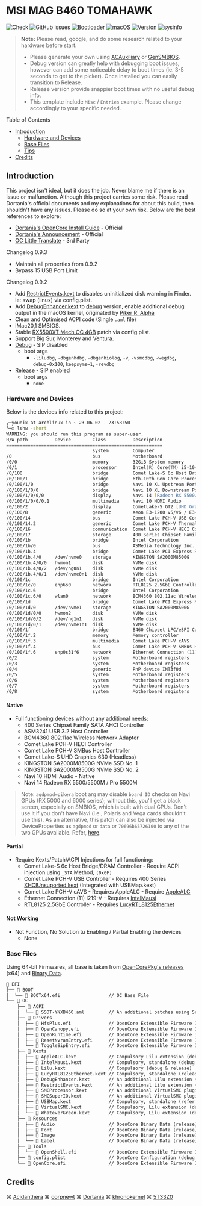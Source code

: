 # MSI MAG B460 TOMAHAWK

![Check](https://img.shields.io/badge/Status-Pass-brightgreen)
![GitHub issues](https://img.shields.io/github/issues/theofficialcopypaste/ASRockB460MSL-OC?color=blue&label=Issues)
[![Bootloader](https://img.shields.io/badge/Bootloader-OpenCore-yellow)](https://github.com/theofficialcopypaste/ASRockB460MSL-OC/releases)
[![macOS](https://img.shields.io/badge/Compatible-Monterey/Ventura-orange)](https://www.apple.com/ge/macos/monterey/)
[![Version](https://img.shields.io/badge/Version-0.9.3-white)](https://github.com/acidanthera/OpenCorePkg/releases)
![sysinfo](https://github.com/iamyounix/msimagb460_tomahawk/assets/72515939/c52e5de0-c298-4200-98c5-dc243ea7b334)

> **Note:** Please read, google, and do some research related to your hardware before start.
>
> - Please generate your own using [ACAuxiliary](https://github.com/ic005k/OCAuxiliaryTools) or [GenSMBIOS](https://github.com/corpnewt/GenSMBIOS).
> - Debug version can greatly help with debugging boot issues, however can add some noticeable delay to boot times (ie. 3-5 seconds to get to the picker). Once installed you can easily transition to Release.
> - Release version provide snappier boot times with no useful debug info.
> - This template include `Misc` / `Entries` example. Please change accordingly to your specific needed.

Table of Contents

- [Introduction](#introduction)
  - [Hardware and Devices](#hardware-and-devices)
  - [Base Files](#base-files)
  - [Tips](https://github.com/iamyounix/msimagb460_tomahawk/blob/main/oc_tips/tips%20introduction.md)
- [Credits](#credits)

## Introduction

This project isn't ideal, but it does the job. Never blame me if there is an issue or malfunction.   Although this project carries some risk. Please read Dortania's official documents and my explanations for about this build, then shouldn't have any issues. Please do so at your own risk. Below are the best references to explore:

- [Dortania's OpenCore Install Guide](https://dortania.github.io/OpenCore-Install-Guide/) - Official
- [Dortania's Announcement](https://dortania.github.io/) - Official
- [OC Little Translate](https://github.com/5T33Z0/OC-Little-Translated) - 3rd Party

Changelog 0.9.3

- Maintain all properties from 0.9.2
- Bypass 15 USB Port Limit

Changelog 0.9.2

- Add [RestrictEvents.kext](https://github.com/acidanthera/RestrictEvents) to disables uninitialized disk warning in Finder. ie: swap (linux) via config.plist.
- Add [DebugEnhancer.kext](https://github.com/acidanthera/DebugEnhancer) to [debug](https://github.com/iamyounix/msimagb460_tomahawk/releases/download/Release/oc_debug.zip) version, enable additional debug output in the macOS kernel, originated by [Piker R. Alpha](https://github.com/Piker-Alpha)
- Clean and Optimised ACPI code (Single `.aml` file)
- iMac20,1 SMBIOS.
- Stable [RX5500XT Mech OC 4GB](https://www.msi.com/Graphics-Card/Radeon-RX-5500-XT-MECH-4G-OC) patch via config.plist.
- Support Big Sur, Monterey and Ventura.
- [Debug](https://github.com/iamyounix/msimagb460_tomahawk/releases/download/0.9.3/oc_0.9.3d.zip) - SIP disabled
  - boot args
    - `-liludbg`, `-dbgenhdbg`, `-dbgenhiolog`, `-v`, `-vsmcdbg`, `-wegdbg`, `debug=0x100`, `keepsyms=1`, `-revdbg`
- [Release](https://github.com/iamyounix/msimagb460_tomahawk/releases/download/0.9.3/oc_0.9.3r.zip) - SIP enabled
  - boot args
    - `none`

### Hardware and Devices

Below is the devices info related to this project:

```zsh
╭─younix at archlinux in ~ 23-06-02 - 23:58:50
╰─○ lshw -short 
WARNING: you should run this program as super-user.
H/W path          Device        Class          Description
==========================================================
                                system         Computer
/0                              bus            Motherboard
/0/0                            memory         32GiB System memory
/0/1                            processor      Intel(R) Core(TM) i5-10400 CPU @ 2.90GHz
/0/100                          bridge         Comet Lake-S 6c Host Bridge/DRAM Controller
/0/100/1                        bridge         6th-10th Gen Core Processor PCIe Controller (x16)
/0/100/1/0                      bridge         Navi 10 XL Upstream Port of PCI Express Switch
/0/100/1/0/0                    bridge         Navi 10 XL Downstream Port of PCI Express Switch
/0/100/1/0/0/0                  display        Navi 14 [Radeon RX 5500/5500M / Pro 5500M]
/0/100/1/0/0/0.1                multimedia     Navi 10 HDMI Audio
/0/100/2                        display        CometLake-S GT2 [UHD Graphics 630]
/0/100/8                        generic        Xeon E3-1200 v5/v6 / E3-1500 v5 / 6th/7th/8th Gen Core Processor Gaussian Mixture Model
/0/100/14                       bus            Comet Lake PCH-V USB Controller
/0/100/14.2                     generic        Comet Lake PCH-V Thermal Subsystem
/0/100/16                       communication  Comet Lake PCH-V HECI Controller
/0/100/17                       storage        400 Series Chipset Family SATA AHCI Controller
/0/100/1b                       bridge         Intel Corporation
/0/100/1b/0                     bus            ASMedia Technology Inc.
/0/100/1b.4                     bridge         Comet Lake PCI Express Root Port #21
/0/100/1b.4/0     /dev/nvme0    storage        KINGSTON SA2000M8500G
/0/100/1b.4/0/0   hwmon1        disk           NVMe disk
/0/100/1b.4/0/2   /dev/ng0n1    disk           NVMe disk
/0/100/1b.4/0/1   /dev/nvme0n1  disk           NVMe disk
/0/100/1c                       bridge         Intel Corporation
/0/100/1c/0       enp6s0        network        RTL8125 2.5GbE Controller
/0/100/1c.6                     bridge         Intel Corporation
/0/100/1c.6/0     wlan0         network        BCM4360 802.11ac Wireless Network Adapter
/0/100/1d                       bridge         Comet Lake PCI Express Root Port 9
/0/100/1d/0       /dev/nvme1    storage        KINGSTON SA2000M8500G
/0/100/1d/0/0     hwmon2        disk           NVMe disk
/0/100/1d/0/2     /dev/ng1n1    disk           NVMe disk
/0/100/1d/0/1     /dev/nvme1n1  disk           NVMe disk
/0/100/1f                       bridge         B460 Chipset LPC/eSPI Controller
/0/100/1f.2                     memory         Memory controller
/0/100/1f.3                     multimedia     Comet Lake PCH-V cAVS
/0/100/1f.4                     bus            Comet Lake PCH-V SMBus Host Controller
/0/100/1f.6       enp0s31f6     network        Ethernet Connection (11) I219-V
/0/2                            system         Motherboard registers
/0/3                            system         Motherboard registers
/0/4                            generic        PnP device INT3f0d
/0/5                            system         Motherboard registers
/0/6                            system         Motherboard registers
/0/7                            system         Motherboard registers
/0/8                            system         Motherboard registers
```

#### Native

- Full functioning devices without any additional needs:
  - 400 Series Chipset Family SATA AHCI Controller
  - ASM3241 USB 3.2 Host Controller
  - BCM4360 802.11ac Wireless Network Adapter
  - Comet Lake PCH-V HECI Controller
  - Comet Lake PCH-V SMBus Host Controller
  - Comet Lake-S UHD Graphics 630 (Headless)
  - KINGSTON SA2000M8500G NVMe SSD No. 1
  - KINGSTON SA2000M8500G NVMe SSD No. 2
  - Navi 10 HDMI Audio - Native
  - Navi 14 Radeon RX 5500/5500M / Pro 5500M

> Note: `agdpmod=pikera` boot arg may disable `board ID` checks on Navi GPUs (RX 5000 and 6000 series); without this, you'll get a black screen, especially on SMBIOS, which is built with dual GPUs. Don't use it if you don't have Navi (i.e., Polaris and Vega cards shouldn't use this). As an alternative, this patch can also be injected via DeviceProperties as `agdpmod` or `data` or `70696b65726100` to any of the two GPUs available. Refer, [here](https://github.com/acidanthera/WhateverGreen).
> 
#### Partial

- Require Kexts/Patch/ACPI Injections for full functioning:
  - Comet Lake-S 6c Host Bridge/DRAM Controller - Require ACPI injection using `_STA` Method, `(0x0F)`
  - Comet Lake PCH-V USB Controller - Requires 400 Series [XHCIUnsuported.kext](https://github.com/CrisHotpatch/USBInjectAll) (Integrated with USBMap.kext)
  - Comet Lake PCH-V cAVS - Requires AppleALC - Require [AppleALC](https://github.com/acidanthera/AppleALC)
  - Ethernet Connection (11) I219-V - Requires [IntelMausi](https://github.com/acidanthera/IntelMausi)
  - RTL8125 2.5GbE Controller - Requires [LucyRTL8125Ethernet](https://github.com/Mieze/LucyRTL8125Ethernet)

#### Not Working

- Not Function, No Solution tu Enabling / Partial Enabling the devices
  - None

### Base Files

Using 64-bit Firmwares, all base is taken from [OpenCorePkg's releases](https://github.com/acidanthera/OpenCorePkg/releases/) (x64) and [Binary Data](https://github.com/acidanthera/OcBinaryData).

```zsh
📁 EFI
├── 📁 BOOT
│  └── 📃 BOOTx64.efi                  // OC Base File
└── 📁 OC
    ├── 📁 ACPI
    │  └── 📃 SSDT-YNXB460.aml         // An additional patches using Secondary System Description Tables
    ├── 📁 Drivers
    │  ├── 📃 HfsPlus.efi              // OpenCore Extensible Firmware Interface, Binary Data (release)
    │  ├── 📃 OpenCanopy.efi           // OpenCore Extensible Firmware Interface, OpenCore Package (debug & release)
    │  ├── 📃 OpenRuntime.efi          // OpenCore Extensible Firmware Interface, OpenCore Package (debug & release)
    │  ├── 📃 ResetNvramEntry.efi      // OpenCore Extensible Firmware Interface, OpenCore Package (debug & release)
    │  └── 📃 ToggleSipEntry.efi       // OpenCore Extensible Firmware Interface, OpenCore Package (debug & release) 
    ├── 📁 Kexts
    │  ├── 📃 AppleALC.kext            // Compulsory Lilu extension (debug & release)
    │  ├── 📃 IntelMausi.kext          // Compulsory, standalone (debug & release)
    │  ├── 📃 Lilu.kext                // Compulsory (debug & release)
    │  ├── 📃 LucyRTL8125Ethernet.kext // Compulsory, standalone (release)
    │  ├── 📃 DebugEnhancer.kext       // An additional Lilu extension (debug)
    │  ├── 📃 RestrictEvents.kext      // An additional Lilu extension (debug & release)
    │  ├── 📃 SMCProcessor.kext        // An additional VirtualSMC plugin (debug & release)
    │  ├── 📃 SMCSuperIO.kext          // An additional VirtualSMC plugin (debug & release)
    │  ├── 📃 USBMap.kext              // Compulsory, standalone (refer USBToolbox/Windows and USBMap/MacOS)
    │  ├── 📃 VirtualSMC.kext          // Compulsory, Lilu extension (debug & release)
    │  └── 📃 WhateverGreen.kext       // Compulsory, Lilu extension (debug & release)
    ├── 📁 Resources
    │  ├── 📃 Audio                    // OpenCore Binary Data (release)
    │  ├── 📃 Font                     // OpenCore Binary Data (release)
    │  ├── 📃 Image                    // OpenCore Binary Data (release)
    │  └── 📃 Label                    // OpenCore Binary Data (release)
    ├── 📁 Tools
    │  └── 📃 OpenShell.efi            // OpenCore Extensible Firmware Interface (debug & release) 
    ├── 📃 config.plist                // OpenCore Configuration (debug & release)
    └── 📃 OpenCore.efi                // OpenCore Extensible Firmware Interface (debug & release)
```

## Credits

⌘ [Acidanthera](https://github.com/acidanthera/) ⌘ [corpnewt](https://github.com/corpnewt) ⌘ [Dortania](https://github.com/dortania) ⌘ [khronokernel](https://github.com/khronokernel) ⌘ [5T33Z0](https://github.com/5T33Z0)
